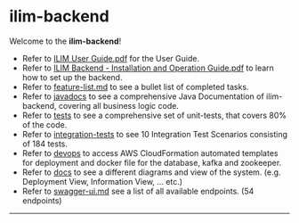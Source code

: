 # ilim-backend

Welcome to the **ilim-backend**! 

- Refer to [ILIM User Guide.pdf](docs/ILIM%20User%20Guide.pdf) for the User Guide.
- Refer to [ILIM Backend - Installation and Operation Guide.pdf](docs/ILIM%20Backend%20-%20Installation%20and%20Operation%20Guide.pdf) to learn how to set up the backend.
- Refer to [feature-list.md](docs/feature-list.md) to see a bullet list of completed tasks.
- Refer to [javadocs](docs/javadocs) to see a comprehensive Java Documentation of ilim-backend, covering all business logic code.
- Refer to [tests](src/test/java/com/github/ilim/backend) to see a comprehensive set of unit-tests, that covers 80% of the code.
- Refer to [integration-tests](integration-tests) to see 10 Integration Test Scenarios consisting of 184 tests.
- Refer to [devops](devops) to access AWS CloudFormation automated templates for deployment and docker file for the database, kafka and zookeeper.
- Refer to [docs](docs) to see a different diagrams and view of the system. (e.g. Deployment View, Information View, ... etc.)
- Refer to [swagger-ui.md](docs/swagger-ui.md) see a list of all available endpoints. (54 endpoints)
---
